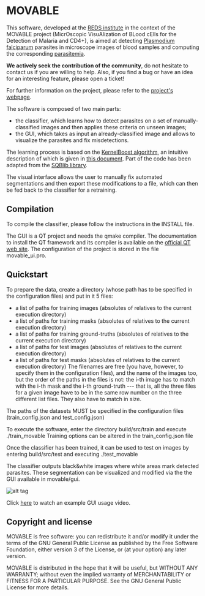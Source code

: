 MOVABLE
=======
This software, developed at the [REDS institute](https://reds.heig-vd.ch) in the context of the MOVABLE project (MicrOscopic VisuAlization of BLood cElls for the Detection of Malaria and CD4+), is aimed at detecting [Plasmodium falciparum](https://en.wikipedia.org/wiki/Plasmodium_falciparum) parasites in microscope images of blood samples and computing the corresponding [parasitemia](https://en.wikipedia.org/wiki/Parasitemia).

**We actively seek the contribution of the community**, do not hesitate to contact us if you are willing to help.
Also, if you find a bug or have an idea for an interesting feature, please open a ticket!

For further information on the project, please refer to the [project's webpage](https://reds.heig-vd.ch/rad/projets/movable).

The software is composed of two main parts:
- the classifier, which learns how to detect parasites on a set of manually-classified images and then applies these criteria on unseen images;
- the GUI, which takes as input an already-classified image and allows to visualize the parasites and fix misdetections.

The learning process is based on the [KernelBoost algorithm](http://cvlabwww.epfl.ch/~lepetit/papers/becker_miccai13.pdf), an intuitive description of which is given in [this document](http://reds-data.heig-vd.ch//publications/movable_2016/movable_kb_doc.pdf). Part of the code has been adapted from the [SQBlib library](http://sites.google.com/site/carlosbecker).

The visual interface allows the user to manually fix automated segmentations and then export these modifications to a file, which can then be fed back to the classifier for a retraining.

## Compilation
To compile the classifier, please follow the instructions in the INSTALL file.

The GUI is a QT project and needs the qmake compiler. The documentation to install the QT framework and its compiler is available on the [official QT web site](https://www.qt.io/).
The configuration of the project is stored in the file movable_ui.pro.

## Quickstart
To prepare the data, create a directory (whose path has to be specified in the
configuration files) and put in it 5 files:
- a list of paths for training images (absolutes of relatives to the current
  execution directory)
- a list of paths for training masks (absolutes of relatives to the current
  execution directory)
- a list of paths for training ground-truths (absolutes of relatives to the
  current execution directory)
- a list of paths for test images (absolutes of relatives to the current
  execution directory)
- a list of paths for test masks (absolutes of relatives to the current execution
  directory)
The filenames are free (you have, however, to specify them in the configuration
files), and the name of the images too,
but the order of the paths in the files is not: the i-th image has to match with
the i-th mask and the i-th ground-truth --- that is, all the three files for a
given image have to be in the same row number on the three different list files.
They also have to match in size.

The paths of the datasets MUST be specified in the configuration files
(train_config.json and test_config.json)

To execute the software, enter the directory build/src/train and execute
./train_movable <PUT A SIMULATION NAME HERE>
Training options can be altered in the train_config.json file

Once the classifier has been trained, it can be used to test on images by
entering build/src/test and executing
./test_movable <PUT A SIMULATION NAME HERE> <PATH TO THE CLASSIFIER>

The classifier outputs black&white images where white areas mark detected parasites.
These segmentation can be visualized and modified via the the GUI available in movable/gui.

![alt tag](http://reds-data.heig-vd.ch//publications/movable_2016/interface_with_label.png)

Click [here](https://youtu.be/TWuErkVzPKM) to watch an example GUI usage video.

## Copyright and license

MOVABLE is free software: you can redistribute it and/or modify it under the terms of the GNU General Public License as published by the Free Software Foundation, either version 3 of the License, or (at your option) any later version.

MOVABLE is distributed in the hope that it will be useful, but WITHOUT ANY WARRANTY; without even the implied warranty of MERCHANTABILITY or FITNESS FOR A PARTICULAR PURPOSE.  See the GNU General Public License for more details.
